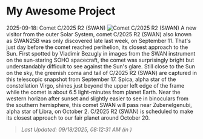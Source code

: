 # My Awesome Project

<!-- APOD Start -->
2025-09-18: Comet C/2025 R2 (SWAN)
![Comet C/2025 R2 (SWAN)](https://apod.nasa.gov/apod/image/2509/C2025R2_1066.jpg)
A new visitor from the outer Solar System, comet C/2025 R2 (SWAN) also known as SWAN25B was only discovered late last week, on September 11. That's just day before the comet reached perihelion, its closest approach to the Sun. First spotted by Vladimir Bezugly in images from the SWAN instrument on the sun-staring SOHO spacecraft, the comet was surprisingly bright but understandably difficult to see against the Sun's glare. Still close to the Sun on the sky, the greenish coma and tail of C/2025 R2 (SWAN) are captured in this telescopic snapshot from September 17. Spica, alpha star of the constellation Virgo, shines just beyond the upper left edge of the frame while the comet is about 6.5 light-minutes from planet Earth. Near the western horizon after sunset and slightly easier to see in binoculars from the southern hemisphere, this comet SWAN will pass near Zubenelgenubi, alpha star of Libra, on October 2.  C/2025 R2 (SWAN) is scheduled to make its closest approach to our fair planet around October 20.
> _Last Updated: 09/18/2025, 08:12:31 AM (in )_
<!-- APOD End -->
